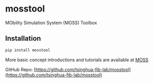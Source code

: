 # mosstool

MObility Simulation System (MOSS) Toolbox

## Installation

```bash
pip install mosstool
```

More basic concept introductions and tutorials are available at [MOSS](https://moss.fiblab.net/docs/introduction)

GitHub Repo: [https://github.com/tsinghua-fib-lab/mosstool](https://github.com/tsinghua-fib-lab/mosstool)
